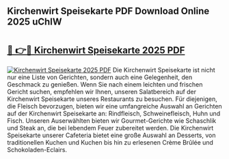 ## Kirchenwirt Speisekarte PDF Download Online 2025 uChIW

# <h2><a href="http://gc5lz0y.nevu.top/?p=Kirchenwirt+Speisekarte">🔗 👉🔴 Kirchenwirt Speisekarte 2025 PDF</a></h2>

[![Kirchenwirt Speisekarte 2025 PDF](https://i.imgur.com/dBaPXMq.png)](http://gc5lz0y.nevu.top/?p=Kirchenwirt+Speisekarte)
Die Kirchenwirt Speisekarte ist nicht nur eine Liste von Gerichten, sondern auch eine Gelegenheit, den Geschmack zu genießen. Wenn Sie nach einem leichten und frischen Gericht suchen, empfehlen wir Ihnen, unseren Salatbereich auf der Kirchenwirt Speisekarte unseres Restaurants zu besuchen. Für diejenigen, die Fleisch bevorzugen, bieten wir eine umfangreiche Auswahl an Gerichten auf der Kirchenwirt Speisekarte an: Rindfleisch, Schweinefleisch, Huhn und Fisch. Unseren Auserwählten bieten wir Gourmet-Gerichte wie Schaschlik und Steak an, die bei lebendem Feuer zubereitet werden. Die Kirchenwirt Speisekarte unserer Cafeteria bietet eine große Auswahl an Desserts, von traditionellen Kuchen und Kuchen bis hin zu erlesenen Crème Brûlée und Schokoladen-Eclairs.
